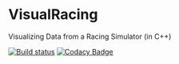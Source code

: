 # VisualRacing
Visualizing Data from a Racing Simulator (in C++)

[![Build status](https://ci.appveyor.com/api/projects/status/k4b1ka9gxi96i5a2?svg=true)](https://ci.appveyor.com/project/ChristopherKlammt/visualracing)
[![Codacy Badge](https://api.codacy.com/project/badge/Grade/69efb80d2d864d6ebffd7b27bae84bf5)](https://www.codacy.com/app/ChristopherKlammt/VisualRacing?utm_source=github.com&amp;utm_medium=referral&amp;utm_content=VisualRacing/VisualRacing&amp;utm_campaign=Badge_Grade)
